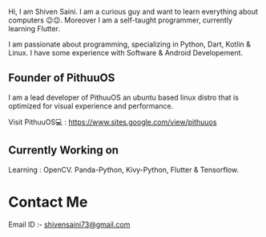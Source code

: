 Hi, I am Shiven Saini. I am a curious guy and want to learn everything about computers 😉😉. Moreover I am a self-taught programmer, currently learning Flutter.

I am passionate about programming, specializing in Python, Dart, Kotlin & Linux. I have some experience with Software & Android Developement.

## Founder of PithuuOS 

I am a lead developer of PithuuOS an ubuntu based linux distro that is optimized for visual experience and performance.

Visit PithuuOS💻 : https://www.sites.google.com/view/pithuuos

## Currently Working on 

Learning : OpenCV. Panda-Python, Kivy-Python, Flutter & Tensorflow.

# Contact Me

Email ID :- shivensaini73@gmail.com
